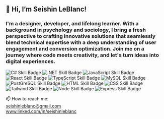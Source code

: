 <h2> 👋 Hi, I’m Seishin LeBlanc! </h2> 
<h3> I'm a designer, developer, and lifelong learner. With a background in psychology and sociology, I bring a fresh perspective to crafting innovative solutions that seamlessly blend technical expertise with a deep understanding of user engagement and conversion optimization. Join me on a journey where code meets creativity, and let's turn ideas into digital experiences. </h3>

![C# Skill Badge](https://img.shields.io/badge/C%23-239120?style=for-the-badge&logo=c-sharp&logoColor=white)
![.NET Skill Badge](https://img.shields.io/badge/.NET-5C2D91?style=for-the-badge&logo=.net&logoColor=white)
![JavaScript Skill Badge](https://img.shields.io/badge/JavaScript-F7DF1E?style=for-the-badge&logo=javascript&logoColor=black)
![React Skill Badge](https://img.shields.io/badge/React-20232A?style=for-the-badge&logo=react&logoColor=61DAFB)
![TypeScript Skill Badge](https://img.shields.io/badge/TypeScript-007ACC?style=for-the-badge&logo=typescript&logoColor=white)
![MySQL Skill Badge](https://img.shields.io/badge/MySQL-00000F?style=for-the-badge&logo=mysql&logoColor=white)
![PostGreSQL Skill Badge](https://img.shields.io/badge/PostgreSQL-316192?style=for-the-badge&logo=postgresql&logoColor=white)
![HTML Skill Badge](https://img.shields.io/badge/HTML5-E34F26?style=for-the-badge&logo=html5&logoColor=white)
![CSS Skill Badge](https://img.shields.io/badge/CSS3-1572B6?style=for-the-badge&logo=css3&logoColor=white)
![Tailwind Skill Badge](https://img.shields.io/badge/Tailwind_CSS-38B2AC?style=for-the-badge&logo=tailwind-css&logoColor=white)
![Node Skill Badge](https://img.shields.io/badge/Node.js-43853D?style=for-the-badge&logo=node.js&logoColor=white)
![Express Skill Badge](https://img.shields.io/badge/Express.js-404D59?style=for-the-badge)




📫 How to reach me:
<br> seishinleblanc@gmail.com
<br> www.linked.com/in/seishinleblanc

<!---
seishinleblanc/seishinleblanc is a ✨ special ✨ repository because its `README.md` (this file) appears on your GitHub profile.
You can click the Preview link to take a look at your changes.
--->
